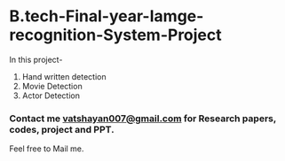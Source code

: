 # B.tech-Final-year-Iamge-recognition-System-Project


In this project-
1. Hand written detection 
2. Movie Detection 
3. Actor Detection



### Contact me vatshayan007@gmail.com for Research papers, codes, project and PPT.
Feel free to Mail me.

